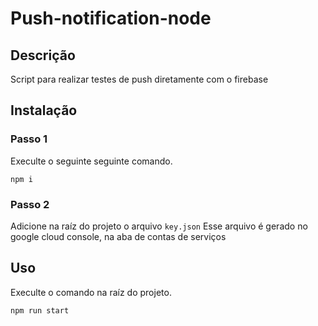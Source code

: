 # Push-notification-node

## Descrição
Script para realizar testes de push diretamente com o firebase

## Instalação

### Passo 1
Execulte o seguinte seguinte comando.
```
npm i 
```

### Passo 2
Adicione na raíz do projeto o arquivo `key.json`
Esse arquivo é gerado no google cloud console, na aba de contas de serviços

## Uso
Execulte o comando na raíz do projeto.
```
npm run start 
```
